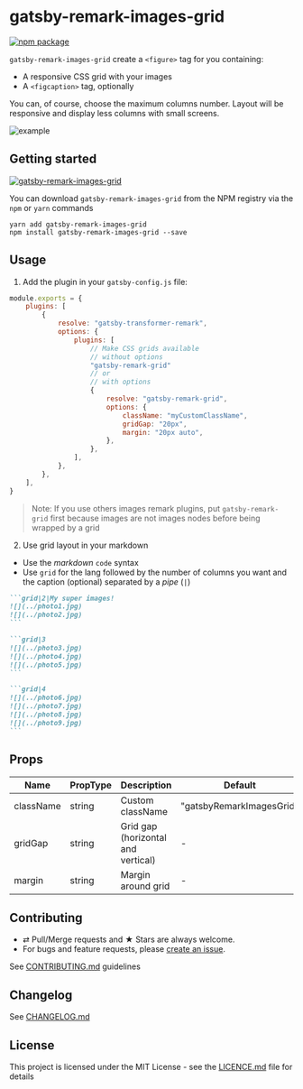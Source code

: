 # gatsby-remark-images-grid

[![npm package][npm-badge]][npm]

`gatsby-remark-images-grid` create a `<figure>` tag for you containing:

-   A responsive CSS grid with your images
-   A `<figcaption>` tag, optionally

You can, of course, choose the maximum columns number.
Layout will be responsive and display less columns with small screens.

![example](./screenshots/screenshot_1.png)

## Getting started

[![gatsby-remark-images-grid](https://nodei.co/npm/gatsby-remark-images-grid.png?downloads=true&downloadRank=true&stars=true)](https://nodei.co/npm/gatsby-remark-images-grid/)

You can download `gatsby-remark-images-grid` from the NPM registry via the
`npm` or `yarn` commands

```shell
yarn add gatsby-remark-images-grid
npm install gatsby-remark-images-grid --save
```

## Usage

1.  Add the plugin in your `gatsby-config.js` file:

```js
module.exports = {
    plugins: [
        {
            resolve: "gatsby-transformer-remark",
            options: {
                plugins: [
                    // Make CSS grids available
                    // without options
                    "gatsby-remark-grid"
                    // or
                    // with options
                    {
                        resolve: "gatsby-remark-grid",
                        options: {
                            className: "myCustomClassName",
                            gridGap: "20px",
                            margin: "20px auto",
                        },
                    },
                ],
            },
        },
    ],
}
```

> Note: If you use others images remark plugins, put `gatsby-remark-grid` first because images are not images nodes before being wrapped by a grid

2.  Use grid layout in your markdown

-   Use the _markdown_ `code` syntax
-   Use `grid` for the lang followed by the number of columns you want and the caption (optional) separated by a _pipe_ (`|`)

````markdown
```grid|2|My super images!
![](../photo1.jpg)
![](../photo2.jpg)
```

```grid|3
![](../photo3.jpg)
![](../photo4.jpg)
![](../photo5.jpg)
```

```grid|4
![](../photo6.jpg)
![](../photo7.jpg)
![](../photo8.jpg)
![](../photo9.jpg)
```
````

## Props

| Name      | PropType | Description                        | Default                  | Example             |
| --------- | -------- | ---------------------------------- | ------------------------ | ------------------- |
| className | string   | Custom className                   | "gatsbyRemarkImagesGrid" | "myCustomClassName" |
| gridGap   | string   | Grid gap (horizontal and vertical) | -                        | "20px"              |
| margin    | string   | Margin around grid                 | -                        | "20px auto"         |

## Contributing

-   ⇄ Pull/Merge requests and ★ Stars are always welcome.
-   For bugs and feature requests, please [create an issue][github-issue].

See [CONTRIBUTING.md](./CONTRIBUTING.md) guidelines

## Changelog

See [CHANGELOG.md](./CHANGELOG.md)

## License

This project is licensed under the MIT License - see the
[LICENCE.md](./LICENCE.md) file for details

[npm-badge]: https://img.shields.io/npm/v/gatsby-remark-images-grid.svg?style=flat-square
[npm]: https://www.npmjs.org/package/gatsby-remark-images-grid
[github-issue]: https://github.com/xuopled/gatsby-remark-images-grid/issues/new
